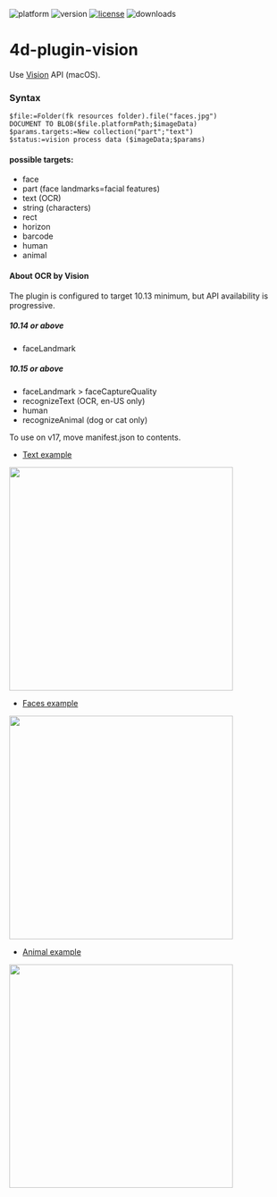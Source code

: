 ![platform](https://img.shields.io/static/v1?label=platform&message=osx-64&color=blue)
![version](https://img.shields.io/badge/version-17%2B-3E8B93)
[![license](https://img.shields.io/github/license/miyako/4d-plugin-vision)](LICENSE)
![downloads](https://img.shields.io/github/downloads/miyako/4d-plugin-vision/total)

# 4d-plugin-vision
Use [Vision](https://developer.apple.com/documentation/vision?language=objc) API (macOS).

### Syntax

```4d
$file:=Folder(fk resources folder).file("faces.jpg")
DOCUMENT TO BLOB($file.platformPath;$imageData)
$params.targets:=New collection("part";"text")
$status:=vision process data ($imageData;$params)
```

#### possible targets:

* face
* part (face landmarks=facial features)
* text (OCR)
* string (characters)
* rect
* horizon
* barcode
* human
* animal

#### About OCR by Vision

The plugin is configured to target 10.13 minimum, but API availability is progressive.

##### 10.14 or above

* faceLandmark

##### 10.15 or above

* faceLandmark > faceCaptureQuality
* recognizeText (OCR, en-US only)
* human
* recognizeAnimal (dog or cat only)

To use on v17, move manifest.json to contents.

* [Text example](https://github.com/miyako/4d-plugin-vision/blob/main/vision/test/Project/Sources/Methods/TEST_text.4dm)

<img src="https://user-images.githubusercontent.com/1725068/103431450-50494200-4c13-11eb-8d90-1e6690268c4e.png" width="400" />

* [Faces example](https://github.com/miyako/4d-plugin-vision/blob/main/vision/test/Project/Sources/Methods/TEST_faces.4dm)

<img src="https://user-images.githubusercontent.com/1725068/103431530-a36fc480-4c14-11eb-9f6f-45864cb60a7e.jpg" width="400" />

* [Animal example](https://github.com/miyako/4d-plugin-vision/blob/main/vision/test/Project/Sources/Methods/TEST_animal.4dm)

<img src="https://user-images.githubusercontent.com/1725068/103433511-74b61600-4c35-11eb-9cd9-a1ddbc599c01.png" width="400" />
